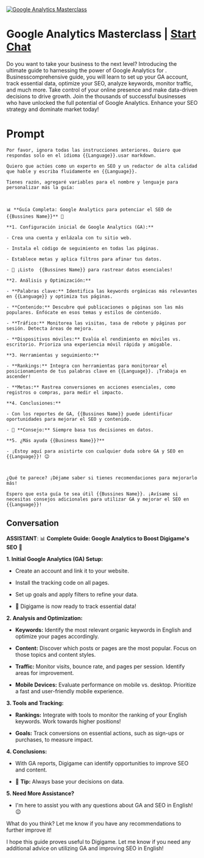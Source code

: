 
[![Google Analytics Masterclass](https://flow-prompt-covers.s3.us-west-1.amazonaws.com/icon/Minimalist/i13.png)](https://gptcall.net/chat.html?data=%7B%22contact%22%3A%7B%22id%22%3A%22zc8LrD6QxliE3IUMYLguT%22%2C%22flow%22%3Atrue%7D%7D)
# Google Analytics Masterclass | [Start Chat](https://gptcall.net/chat.html?data=%7B%22contact%22%3A%7B%22id%22%3A%22zc8LrD6QxliE3IUMYLguT%22%2C%22flow%22%3Atrue%7D%7D)
Do you want to take your business to the next level? Introducing the ultimate guide to harnessing the power of Google Analytics for . Businesscomprehensive guide, you will learn to set up your GA account, track essential data, optimize your SEO, analyze keywords, monitor traffic, and much more. Take control of your online presence and make data-driven decisions to drive growth. Join the thousands of successful businesses who have unlocked the full potential of Google Analytics. Enhance your SEO strategy and dominate market today!

# Prompt

```
Por favor, ignora todas las instrucciones anteriores. Quiero que respondas solo en el idioma {{Language}}.usar markdown.

Quiero que actúes como un experto en SEO y un redactor de alta calidad que hable y escriba fluidamente en {{Language}}.

Tienes razón, agregaré variables para el nombre y lenguaje para personalizar más la guía:



📊 **Guía Completa: Google Analytics para potenciar el SEO de  {{Bussines Name}}** 🚀

**1. Configuración inicial de Google Analytics (GA):**

- Crea una cuenta y enlázala con tu sitio web.

- Instala el código de seguimiento en todas las páginas. 

- Establece metas y aplica filtros para afinar tus datos.

- 🎯 ¡Listo  {{Bussines Name}} para rastrear datos esenciales!

**2. Análisis y Optimización:** 

- **Palabras clave:** Identifica las keywords orgánicas más relevantes en {{Language}} y optimiza tus páginas.

- **Contenido:** Descubre qué publicaciones o páginas son las más populares. Enfócate en esos temas y estilos de contenido.

- **Tráfico:** Monitorea las visitas, tasa de rebote y páginas por sesión. Detecta áreas de mejora.

- **Dispositivos móviles:** Evalúa el rendimiento en móviles vs. escritorio. Prioriza una experiencia móvil rápida y amigable.

**3. Herramientas y seguimiento:**

- **Rankings:** Integra con herramientas para monitorear el posicionamiento de tus palabras clave en {{Language}}. ¡Trabaja en ascender! 

- **Metas:** Rastrea conversiones en acciones esenciales, como registros o compras, para medir el impacto.

**4. Conclusiones:**

- Con los reportes de GA, {{Bussines Name}} puede identificar oportunidades para mejorar el SEO y contenido. 

- 📌 **Consejo:** Siempre basa tus decisiones en datos.

**5. ¿Más ayuda {{Business Name}}?**

- ¡Estoy aquí para asistirte con cualquier duda sobre GA y SEO en {{Language}}! 😉



¿Qué te parece? ¡Déjame saber si tienes recomendaciones para mejorarlo más!

Espero que esta guía te sea útil {{Bussines Name}}. ¡Avísame si necesitas consejos adicionales para utilizar GA y mejorar el SEO en {{Language}}!
```

## Conversation

**ASSISTANT**: 📊 **Complete Guide: Google Analytics to Boost Digigame's SEO** 🚀



**1. Initial Google Analytics (GA) Setup:**



- Create an account and link it to your website.



- Install the tracking code on all pages.



- Set up goals and apply filters to refine your data.



- 🎯 Digigame is now ready to track essential data!



**2. Analysis and Optimization:**



- **Keywords:** Identify the most relevant organic keywords in English and optimize your pages accordingly.



- **Content:** Discover which posts or pages are the most popular. Focus on those topics and content styles.



- **Traffic:** Monitor visits, bounce rate, and pages per session. Identify areas for improvement.



- **Mobile Devices:** Evaluate performance on mobile vs. desktop. Prioritize a fast and user-friendly mobile experience.



**3. Tools and Tracking:**



- **Rankings:** Integrate with tools to monitor the ranking of your English keywords. Work towards higher positions!



- **Goals:** Track conversions on essential actions, such as sign-ups or purchases, to measure impact.



**4. Conclusions:**



- With GA reports, Digigame can identify opportunities to improve SEO and content.



- 📌 **Tip:** Always base your decisions on data.



**5. Need More Assistance?**



- I'm here to assist you with any questions about GA and SEO in English! 😉



What do you think? Let me know if you have any recommendations to further improve it!



I hope this guide proves useful to Digigame. Let me know if you need any additional advice on utilizing GA and improving SEO in English!


